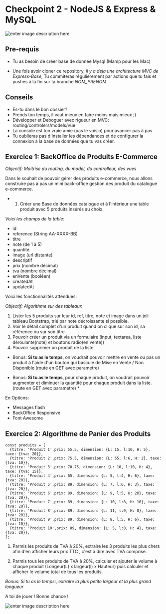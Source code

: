 
# Checkpoint 2 - NodeJS & Express & MySQL

![enter image description here](https://cdn-images-1.medium.com/max/365/1*d2zLEjERsrs1Rzk_95QU9A.png)


## Pre-requis

 - Tu as besoin de créer base de donnée Mysql (Mamp pour les Mac)

  - Une fois avoir cloner ce repository, *il y a deja une architecture MVC de Express-Base*, Tu commiteras régulièrement par actions que tu fais et pushes à la fin sur ta branche *NOM_PRENOM*

 
## Conseils

- Es-tu dans le bon dossier?
- Prends ton temps, il vaut mieux en faire moins mais mieux ;)
- Développer et Deboguer avec rigueur en MVC: routing/controlers/models/vue
- La console est ton vraie amie (pas le voisin) pour avancer pas à pas.
- Tu oublieras pas d'installer les dépendances et de configurer la connexion à la base de données que tu vas créer.


## Exercice 1: BackOffice de Produits E-Commerce

*Objectif: Maitrise du routing, du model, du controlleur, des vues*


Dans le souhait de pouvoir gérer des produits e-commerce, nous allons construire pas à pas un mini back-office gestion des produit du catalogue e-commerce.

* 1. Créer une Base de données catalogue et à l'intérieur une table produit avec 5 produits insérés au choix.


*Voici les champs de la table:*

* id
* reference (String AA-XXXX-BB)
* titre
* note (de 1 à 5)
* quantité
* image (url distante)
* descriptif
* prix  (nombre décimal)
* tva (nombre décimal)
* enVente (booléen)
* createdAt
* updatedAt


Voici les fonctionnalités attendues:

*Objectif: Algorithme sur des tableaux*


1. Lister les 5 produits sur leur id, ref, titre, note et image dans un joli tableau Bootstrap, trié par note décroissante si possible.
2. Voir le détail complet d'un produit quand on clique sur son id, sa référence ou sur son titre 
3. Pouvoir créer un produit via un formulaire (input, textarea, liste déroulante(note) et boutons radio(en vente))
4. Pouvoir supprimer un produit de la liste


* Bonus: **Si tu as le temps**, on voudrait pouvoir mettre en vente ou pas un produit à l'aide d'un bouton qui bascule de Mise en Vente / Non Disponible (route en GET avec parametre)

* Bonus: **Si tu as le temps**, pour chaque produit, on voudrait pouvoir augmenter et diminuer la quantité  pour chaque produit dans la liste.  (route en GET avec parametre) *


En Options:
- Messages flash
- BackOffice Responsive
- Font Awesome



## Exercice 2: Algorithme de Panier des Produits

```
const produits = [
  {titre: 'Produit 1',prix: 55.5, dimension: {L: 15, l:10, H: 5}, taxe: {tva: 20}},
  {titre: 'Produit 2',prix: 75.5, dimension: {L: 55, l:6, H: 2}, taxe: {tva: 10}},
  {titre: 'Produit 3',prix: 70.75, dimension: {L: 10, l:10, H: 4}, taxe: {tva: 15}},
  {titre: 'Produit 4',prix: 65, dimension: {L: 5, l:4, H: 6}, taxe: {tva: 20}},
  {titre: 'Produit 5',prix: 89, dimension: {L: 7, l:6, H: 3}, taxe: {tva: 20}},
  {titre: 'Produit 6',prix: 89, dimension: {L: 9, l:5, H: 20}, taxe: {tva: 20}},
  {titre: 'Produit 7',prix: 89, dimension: {L: 10, l:8, H: 10}, taxe: {tva: 20}},
  {titre: 'Produit 8',prix: 89, dimension: {L: 11, l:9, H: 8}, taxe: {tva: 20}},
  {titre: 'Produit 9',prix: 89, dimension: {L: 8, l:5, H: 6}, taxe: {tva: 10}},
  {titre: 'Produit 10',prix: 89, dimension: {L: 5, l:8, H: 4}, taxe: {tva: 20}},
];
```

1. Parmis les produits de TVA à 20%, extraire les 3 produits les plus chers afin d'en afficher leurs prix TTC , c'est à dire avec TVA comprise.


 2. Parmis tous les produits de TVA à 20%, calculer et ajouter le volume à chaque produit (Longeur(L) x largeur(l) x Hauteur) puis calculer et afficher le volume total de tous les produits.
 

*Bonus: Si tu as le temps:, extraire la plus petite largeur et la plus grand longueur*




A toi de jouer ! Bonne chance !

![enter image description here](https://media.giphy.com/media/l41m2M6Gwq2ogoyju/giphy.gif)
